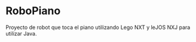 # RoboPiano
Proyecto de robot que toca el piano utilizando Lego NXT y leJOS NXJ para utilizar Java.
